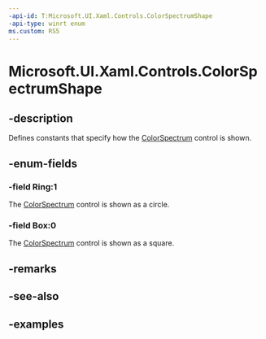 ```yaml
---
-api-id: T:Microsoft.UI.Xaml.Controls.ColorSpectrumShape
-api-type: winrt enum
ms.custom: RS5
---
```

<!-- Enumeration syntax.
public enum ColorSpectrumShape : int 
-->

# Microsoft.UI.Xaml.Controls.ColorSpectrumShape

## -description

Defines constants that specify how the [ColorSpectrum](../microsoft.ui.xaml.controls.primitives/colorspectrum.md) control is shown.

## -enum-fields

### -field Ring:1

The [ColorSpectrum](../microsoft.ui.xaml.controls.primitives/colorspectrum.md) control is shown as a circle.

### -field Box:0

The [ColorSpectrum](../microsoft.ui.xaml.controls.primitives/colorspectrum.md) control is shown as a square.

## -remarks

## -see-also

## -examples

